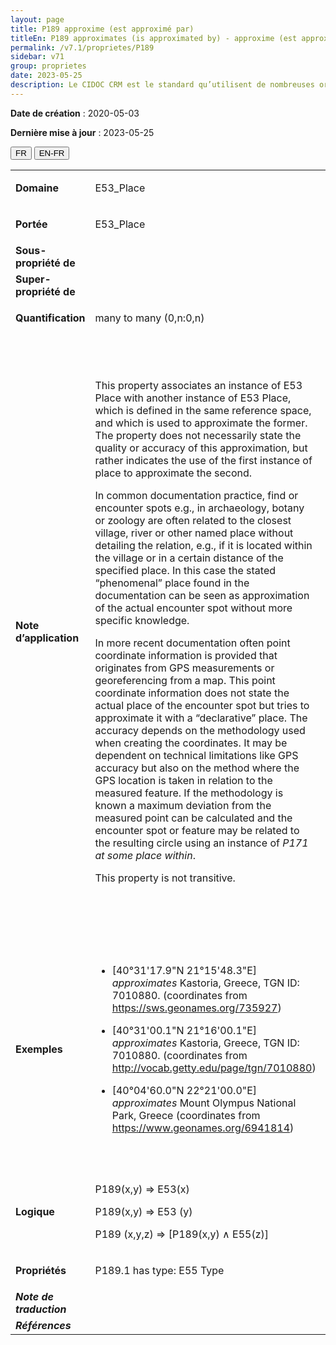 ```yaml
---
layout: page
title: P189 approxime (est approximé par)
titleEn: P189 approximates (is approximated by) - approxime (est approximé par)
permalink: /v7.1/proprietes/P189
sidebar: v71
group: proprietes
date: 2023-05-25
description: Le CIDOC CRM est le standard qu’utilisent de nombreuses organisations pour l’échange et l’intégration de jeux de données et de spécifications patrimoniales. Il est développé et maintenu à jour exclusivement en anglais par le CRM SIG, un sous-groupe du Conseil international des musées (ICOM). Ceci est une traduction officielle en français développée par la Traduction en français du CIDOC CRM, une initiative qui offre une version française à jour et accessible ouvertement et gratuitement du standard CIDOC CRM et en démocratise l'usage dans la communauté patrimoniale francophone. ------------ The CIDOC CRM is the standard used by many heritage organizations for the exchange and integration of museum collection datasets and specifications. It is developed and maintained exclusively in English by the CRM SIG, a subgroup of the International Council of Museums (ICOM). This is an official translation developed by the Traduction en français du CIDOC CRM, an initiative offering an open, up-to-date, and free French version of the CIDOC CRM standard, and democratizing its use in the francophone heritage community.
---
```


**Date de création** : 2020-05-03

**Dernière mise à jour** : 2023-05-25

<div class="lang-buttons">
 <button id="fr" class="activate">FR</button>
 <button id="en-fr">EN-FR</button>
</div>

<table>
<tbody>
<tr>
<td><strong>Domaine</strong></td>
<td class="en">
<p>E53_Place</p>
</td>
<td>
<p><code class="language-plaintext highlighter-rouge">E53_Lieu</code></p>
</td>
</tr>
<tr>
<td><strong>Portée</strong></td>
<td class="en">
<p>E53_Place</p>
</td>
<td>
<p><code class="language-plaintext highlighter-rouge">E53_Lieu</code></p>
</td>
</tr>
<tr>
<td><strong>Sous-propriété de</strong></td>
<td class="en">
</td>
<td>
</td>
</tr>
<tr>
<td><strong>Super-propriété de</strong></td>
<td class="en">
</td>
<td>
</td>
</tr>
<tr>
<td><strong>Quantification</strong></td>
<td class="en">
<p>many to many (0,n:0,n)</p>
</td>
<td>
<p>plusieurs à plusieurs (0,n:0,n)</p>
</td>
</tr>
<tr>
<td><strong>Note d’application</strong></td>
<td class="en">
<p>This property associates an instance of E53 Place with another instance of E53 Place, which is defined in the same reference space, and which is used to approximate the former. The property does not necessarily state the quality or accuracy of this approximation, but rather indicates the use of the first instance of place to approximate the second.</p>
<p>In common documentation practice, find or encounter spots e.g., in archaeology, botany or zoology are often related to the closest village, river or other named place without detailing the relation, e.g., if it is located within the village or in a certain distance of the specified place. In this case the stated “phenomenal” place found in the documentation can be seen as approximation of the actual encounter spot without more specific knowledge. </p>
<p>In more recent documentation often point coordinate information is provided that originates from GPS measurements or georeferencing from a map. This point coordinate information does not state the actual place of the encounter spot but tries to approximate it with a “declarative” place. The accuracy depends on the methodology used when creating the coordinates. It may be dependent on technical limitations like GPS accuracy but also on the method where the GPS location is taken in relation to the measured feature. If the methodology is known a maximum deviation from the measured point can be calculated and the encounter spot or feature may be related to the resulting circle using an instance of <em>P171 at some place within</em>.</p>
<p>This property is not transitive.</p>
</td>
<td>
<p>Cette propriété associe une instance de <code class="language-plaintext highlighter-rouge">E53_Lieu</code> à une autre instance de <code class="language-plaintext highlighter-rouge">E53_Lieu</code> qui est définie dans le même espace de référence et qui est utilisée pour approximer la première. La propriété n'indique pas nécessairement la qualité ou l'exactitude de cette approximation, mais plutôt l'utilisation de la première instance de lieu pour approximer la seconde.</p>
<p>Dans les pratiques courantes en documentation, les lieux ou points de rencontre, par exemple en archéologie, en botanique ou en zoologie, sont souvent liés au village, à la rivière ou à tout autre lieu nommé le plus proche sans que la relation avec ce lieu soit détaillée, par exemple s'il est situé dans le village ou à une certaine distance du lieu spécifié. Dans ce cas, le lieu « phénoménal » indiqué dans la documentation peut être considéré comme une approximation du lieu de rencontre réel sans connaissances plus spécifiques.</p>
<p>Dans la documentation plus récente, l'information sur les coordonnées de points est souvent fournie à partir de mesures GPS ou d'un géoréférencement provenant d'une carte. Cette information sur les coordonnées de points n'indique pas le lieu réel du point de rencontre, mais l'approxime plutôt avec un lieu « déclaratif ». L'exactitude de cette information dépend de la méthodologie utilisée lors de la création de ces coordonnées. Elle peut dépendre de limitations techniques comme la précision du GPS, mais également de la méthode par laquelle la position GPS est définie par rapport à la caractéristique mesurée. Si la méthodologie est connue, un écart maximal par rapport au point mesuré peut être calculé et le point de rencontre ou la caractéristique de ce lieu peut être lié à l'aire résultante en utilisant une instance de <code class="language-plaintext highlighter-rouge">P171_quelque_part_dans</code>.</p>
<p>Cette propriété n'est pas transitive.</p>
</td>
</tr>
<tr>
<td><strong>Exemples</strong></td>
<td class="en">
<ul>
<li><p>[40°31'17.9"N 21°15'48.3"E] <em>approximates</em> Kastoria, Greece, TGN ID: 7010880. (coordinates from <a href="https://sws.geonames.org/735927"><span class="underline">https://sws.geonames.org/735927</span></a>)</p>
</li>
<li><p>[40°31'00.1"N 21°16'00.1"E] <em>approximates</em> Kastoria, Greece, TGN ID: 7010880. (coordinates from <a href="http://vocab.getty.edu/page/tgn/7010880"><span class="underline">http://vocab.getty.edu/page/tgn/7010880</span></a>)</p>
</li>
<li><p>[40°04'60.0"N 22°21'00.0"E] <em>approximates</em> Mount Olympus National Park, Greece (coordinates from <a href="https://www.geonames.org/6941814"><span class="underline">https://www.geonames.org/6941814</span></a>) </p>
</li>
</ul>
</td>
<td>
<ul>
<li><p>[40°31'17.9"N 21°15'48.3"E] approxime (<code class="language-plaintext highlighter-rouge">P189_approxime</code>) Kastoria, en Grèce, dont l'identifiant du Getty Thesaurus of Geographic Names (TGN) est 7010880 (coordonnées de https://sws.geonames.org/735927)</p>
</li>
<li><p>[40°31'00.1"N 21°16'00.1"E] approxime (<code class="language-plaintext highlighter-rouge">P189_approxime</code>) Kastoria, en Grèce, dont l'identifiant du Getty Thesaurus of Geographic Names (TGN) est 7010880 (coordonnées de http://vocab.getty.edu/page/tgn/7010880)</p>
</li>
<li><p>[40°04'60.0"N 22°21'00.0"E] approxime (<code class="language-plaintext highlighter-rouge">P189_approxime</code>) le Parc national du Mont Olympe, en Grèce (coordonnées de https://www.geonames.org/6941814) </p>
</li>
</ul>
</td>
</tr>
<tr>
<td><strong>Logique</strong></td>
<td class="en">
<p>P189(x,y) ⇒ E53(x)</p>
<p>P189(x,y) ⇒ E53 (y) </p>
<p>P189 (x,y,z) ⇒ [P189(x,y) ∧ E55(z)]</p>
</td>
<td>
<p>P189(x,y) ⇒ E53(x)</p>
<p>P189(x,y) ⇒ E53 (y) </p>
<p>P189 (x,y,z) ⇒ [P189(x,y) ∧ E55(z)]</p>
</td>
</tr>
<tr>
<td><strong>Propriétés</strong></td>
<td class="en">
<p>P189.1 has type: E55 Type</p>
</td>
<td>
<p><code class="language-plaintext highlighter-rouge">P189.1_a_pour_type</code> : <code class="language-plaintext highlighter-rouge">E55_Type</code></p>
</td>
</tr>
<tr>
<td><strong><em>Note de traduction</em></strong></td>
<td colspan="2">
</td>
</tr>
<tr>
<td><strong><em>Références</em></strong></td>
<td colspan="2">
</td>
</tr>
</tbody>
</table>
